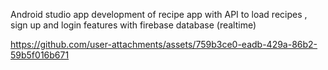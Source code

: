 Android studio app development of recipe app with API to load recipes , sign up and login features with firebase database (realtime)



https://github.com/user-attachments/assets/759b3ce0-eadb-429a-86b2-59b5f016b671

